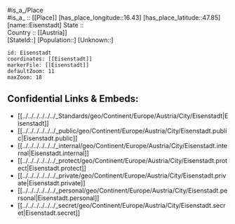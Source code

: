 ﻿---
location: [47.85,16.43] 
mapzoom: [7,12] 
mapmarker: city 
type: City
tags:
- geo/City


SpocWebEntityId: 30008
isDeleted: false
confidential: public

---
#is_a_/Place  
#is_a_ :: [[Place]] 
[has_place_longitude::16.43] 
[has_place_latitude::47.85] 
[name::Eisenstadt] 
State ::  
Country :: [[Austria]]  
[StateId::] 
[Population::] 
[Unknown::] 


```leaflet
id: Eisenstadt
coordinates: [[Eisenstadt]] 
markerFile: [[Eisenstadt]] 
defaultZoom: 11 
maxZoom: 18
```


## Confidential Links & Embeds: 
- [[../../../../../../_Standards/geo/Continent/Europe/Austria/City/Eisenstadt|Eisenstadt]] 
- [[../../../../../../_public/geo/Continent/Europe/Austria/City/Eisenstadt.public|Eisenstadt.public]] 
- [[../../../../../../_internal/geo/Continent/Europe/Austria/City/Eisenstadt.internal|Eisenstadt.internal]] 
- [[../../../../../../_protect/geo/Continent/Europe/Austria/City/Eisenstadt.protect|Eisenstadt.protect]] 
- [[../../../../../../_private/geo/Continent/Europe/Austria/City/Eisenstadt.private|Eisenstadt.private]] 
- [[../../../../../../_personal/geo/Continent/Europe/Austria/City/Eisenstadt.personal|Eisenstadt.personal]] 
- [[../../../../../../_secret/geo/Continent/Europe/Austria/City/Eisenstadt.secret|Eisenstadt.secret]] 
